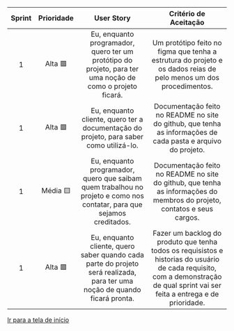 | Sprint | Prioridade             |                                                         User Story                                                         |                                                                              Critério de Aceitação                                                                              |               
| :----: | :--------------------: |:-------------------------------------------------------------------------------------------------------------------------: | :-----------------------------------------------------------------------------------------------------------------------------------------------------------------------------: |
| 1      | Alta :red_square:      | Eu, enquanto programador, quero ter um protótipo do projeto, para ter uma noção de como o projeto ficará.                  | Um protótipo feito no figma que tenha a estrutura do projeto e os dados reias de pelo menos um dos procedimentos.                                                               |
| 1      | Alta :red_square:      | Eu, enquanto cliente, quero ter a documentação do projeto, para saber como utilizá-lo.                                     | Documentação feito no README no site do github, que tenha as informações de cada pasta e arquivo do projeto.                                                                    |
| 1      | Média :yellow_square:  | Eu, enquanto programador, quero que saibam quem trabalhou no projeto e como nos contatar, para que sejamos creditados.     | Documentação feito no README no site do github, que tenha as informações do membros do projeto, contatos e seus cargos.                                                         |
| 1      | Alta :red_square:         | Eu, enquanto cliente, quero saber quando cada parte do projeto será realizada, para ter uma noção de quando ficará pronta. | Fazer um backlog do produto que tenha todos os requisistos e historias do usuário de cada requisito, com a demonstração de qual sprint vai ser feita a entrega e de prioridade. |

[Ir para a tela de início](./../../README.md)
